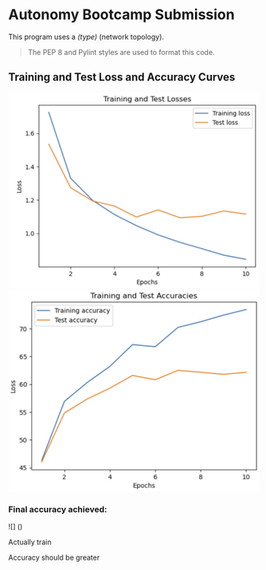 # Autonomy Bootcamp Submission

This program uses a _(type)_ (network topology). 

> The PEP 8 and Pylint styles are used to format this code.

## Training and Test Loss and Accuracy Curves

![loss_curves](loss_curves.png)
![accuracy_curves](accuracy_curves.png)

### Final accuracy achieved:
![] ()

Actually train

Accuracy should be greater

